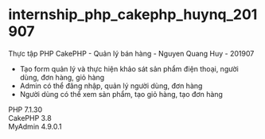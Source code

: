# internship_php_cakephp_huynq_201907
Thực tập PHP CakePHP - Quản lý bán hàng - Nguyen Quang Huy - 201907

 - Tạo form quản lý và thực hiện khảo sát sản phẩm điện thoại, người dùng, đơn hàng, giỏ hàng
 - Admin có thể đăng nhập, quản lý người dùng, đơn hàng
 - Người dùng có thể xem sản phẩm, tạo giỏ hàng, tạo đơn hàng

PHP 7.1.30<br />
CakePHP 3.8<br />
MyAdmin 4.9.0.1
 